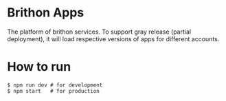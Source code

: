 # Brithon Apps
The platform of brithon services. To support gray release (partial deployment), it will load respective versions of apps for different accounts.

# How to run
    $ npm run dev # for development
    $ npm start   # for production
